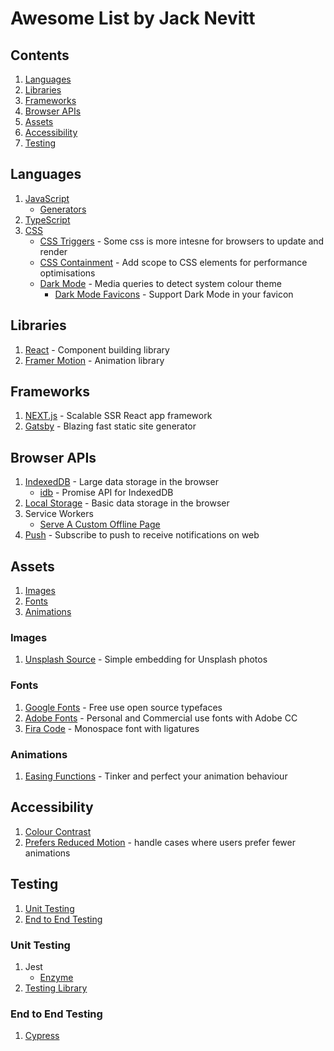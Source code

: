 # Awesome List by Jack Nevitt

## Contents

1. [Languages](#languages)
2. [Libraries](#libraries)
3. [Frameworks](#frameworks)
4. [Browser APIs](#browser-apis)
5. [Assets](#assets)
6. [Accessibility](#accessibility)
7. [Testing](#testing)

## Languages

1. [JavaScript](https://developer.mozilla.org/en-US/docs/Web/JavaScript)
   - [Generators](https://developer.mozilla.org/en-US/docs/Web/JavaScript/Reference/Global_Objects/Generator)
2. [TypeScript](https://www.typescriptlang.org/docs/home.html)
3. [CSS](https://developer.mozilla.org/en-US/docs/Web/CSS/Reference)
   - [CSS Triggers](https://csstriggers.com/) - Some css is more intesne for browsers to update and render
   - [CSS Containment](https://developers.google.com/web/updates/2016/06/css-containment) - Add scope to CSS elements for performance optimisations
   - [Dark Mode](https://developer.mozilla.org/en-US/docs/Web/CSS/@media/prefers-color-scheme) - Media queries to detect system colour theme
     - [Dark Mode Favicons](https://css-tricks.com/dark-mode-favicons/) - Support Dark Mode in your favicon

## Libraries

1. [React](https://reactjs.org/) - Component building library
1. [Framer Motion](https://www.framer.com/motion/) - Animation library

## Frameworks

1. [NEXT.js](https://nextjs.org/) - Scalable SSR React app framework
2. [Gatsby](https://www.gatsbyjs.org/docs/) - Blazing fast static site generator

## Browser APIs

1. [IndexedDB](https://developer.mozilla.org/en-US/docs/Web/API/IndexedDB_API) - Large data storage in the browser
   - [idb](https://github.com/jakearchibald/idb) - Promise API for IndexedDB
2. [Local Storage](https://developer.mozilla.org/en-US/docs/Web/API/Window/localStorage) - Basic data storage in the browser
3. Service Workers
   - [Serve A Custom Offline Page](https://deanhume.com/create-a-really-really-simple-offline-page-using-service-workers/)
4. [Push](https://developers.google.com/web/fundamentals/push-notifications/how-push-works) - Subscribe to push to receive notifications on web

## Assets

1. [Images](#images)
2. [Fonts](#fonts)
3. [Animations](#animations)

### Images

1. [Unsplash Source](https://source.unsplash.com/) - Simple embedding for Unsplash photos

### Fonts

1. [Google Fonts](https://fonts.google.com/) - Free use open source typefaces
2. [Adobe Fonts](https://fonts.adobe.com/) - Personal and Commercial use fonts with Adobe CC
3. [Fira Code](https://github.com/tonsky/FiraCode) - Monospace font with ligatures

### Animations

1. [Easing Functions](https://easings.net/) - Tinker and perfect your animation behaviour

## Accessibility

1. [Colour Contrast](https://accessible-colors.com/)
2. [Prefers Reduced Motion](https://developer.mozilla.org/en-US/docs/Web/CSS/@media/prefers-reduced-motion) - handle cases where users prefer fewer animations

## Testing

1. [Unit Testing](#unit-testing)
2. [End to End Testing](#end-to-end-testing)

### Unit Testing

1. Jest
   - [Enzyme](https://www.jackfranklin.co.uk/blog/introduction-to-react-tests-enzyme/)
2. [Testing Library](https://testing-library.com/docs/)

### End to End Testing

1. [Cypress](https://docs.cypress.io/api/api/table-of-contents.html)
